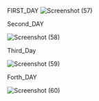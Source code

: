 FIRST_DAY 
![Screenshot (57)](https://github.com/user-attachments/assets/564231db-a844-4ffa-824b-37cb3db3e4ba)



Second_DAY

![Screenshot (58)](https://github.com/user-attachments/assets/f454edd7-b6c6-421d-b6f1-23e47c353fcd)

Third_Day



![Screenshot (59)](https://github.com/user-attachments/assets/862d0829-cf2f-4f8c-86ae-63ff6b3a4dd8)


Forth_DAY

![Screenshot (60)](https://github.com/user-attachments/assets/78aa2993-7701-4a8e-b517-96c6baa542e7)

